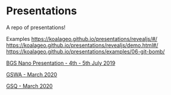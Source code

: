 # Presentations

A repo of presentations!

Examples
    https://koalageo.github.io/presentations/revealjs/#/
    https://koalageo.github.io/presentations/revealjs/demo.html#/
    https://koalageo.github.io/presentations/examples/06-git-bomb/


[BGS Nano Presentation - 4th - 5th July 2019](https://koalageo.github.io/presentations/BGS_Nano/)

[GSWA - March 2020]()

[GSQ - March 2020]()
